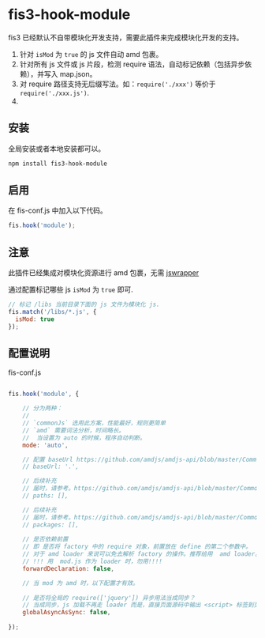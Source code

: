 # fis3-hook-module

fis3 已经默认不自带模块化开发支持，需要此插件来完成模块化开发的支持。

1. 针对 `isMod` 为 `true` 的 js 文件自动 amd 包裹。
2. 针对所有 js 文件或 js 片段，检测 require 语法，自动标记依赖（包括异步依赖），并写入  map.json。
3. 对 require 路径支持无后缀写法。如：`require('./xxx')` 等价于 `require('./xxx.js')`.
4. 

## 安装

全局安装或者本地安装都可以。

```bash
npm install fis3-hook-module
```

## 启用

在 fis-conf.js 中加入以下代码。

```javascript
fis.hook('module');
```

## 注意

此插件已经集成对模块化资源进行 amd 包裹，无需 [jswrapper](https://github.com/fex-team/fis-postprocessor-jswrapper)

通过配置标记哪些 js `isMod` 为 `true` 即可.

```javascript
// 标记 /libs 当前目录下面的 js 文件为模块化 js.
fis.match('/libs/*.js', {
  isMod: true
});
```

## 配置说明

fis-conf.js

```javascript

fis.hook('module', {

    // 分为两种：
    //
    // `commonJs` 选用此方案，性能最好，规则更简单
    // `amd` 需要词法分析，时间略长。
    //  当设置为 auto 的时候，程序自动判断。
    mode: 'auto',

    // 配置 baseUrl https://github.com/amdjs/amdjs-api/blob/master/CommonConfig.md#baseurl-
    // baseUrl: '.',

    // 后续补充
    // 届时，请参考。https://github.com/amdjs/amdjs-api/blob/master/CommonConfig.md#paths-
    // paths: [],

    // 后续补充
    // 届时，请参考。https://github.com/amdjs/amdjs-api/blob/master/CommonConfig.md#packages-
    // packages: [],
    
    // 是否依赖前置
    // 即 是否将 factory 中的 require 对象，前置放在 define 的第二个参数中。
    // 对于 amd loader 来说可以免去解析 factory 的操作。推荐给用  amd loader。
    // !!! 用  mod.js 作为 loader 时，勿用!!!!
    forwardDeclaration: false,

    // 当 mod 为 amd 时，以下配置才有效。
    
    // 是否将全局的 require(['jquery']) 异步用法当成同步？
    // 当成同步，js 加载不再走 loader 而是，直接页面源码中输出 <script> 标签到页面，用 <script> 来加载。
    globalAsyncAsSync: false,
    
});
```
